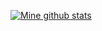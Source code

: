 [![Mine github stats](https://github-readme-stats.vercel.app/api?username=mirterious&show_icons=true&theme=nord)](https://github.com/anuraghazra/github-readme-stats)
